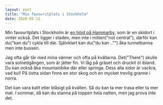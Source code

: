 ```yaml
---
layout: post
title: "Min favouritplats i Stockholm"
date: 2020-05-12
---
```


Min favouritplats i Stockholm är [en höjd på Hammarby][link of map], som är en skidort i vinter också. Det ligger i staden, men inte i mitten("not central"), därför kan du("kan du") cykla till där. Självklart kan du("du kan .."") åka tunnelbanna men inte bussen.

Jag ofta går tär med mina vänner och ofta på kvällarna. Det("There") skulle vara solnedgången, som är jätter fin. Vi låg på gräset och druckit öl ibland. Du kan också åka mountainbike där eller springa. Dess alla sidor är vackra, vad kul! På östra sidan finns en stor skog och en mycket trevlig granne i norra. 

Det kan vara kallt eller blåsigt på kvällen. Så du kan ta mer trasa eller ta mer mat. I sommar, då kan du stanna på toppen hela natten, men jag prova inte det.

<!-- ![view on top][link of map] -->

[link of map]: https://www.google.com/maps/place/SkiStar+Hammarbybacken/@59.301306,18.1095068,3a,90y,22.75h,92.47t/data=!3m8!1e1!3m6!1sAF1QipNitaWOZtXMpUVw-WmFWjfUfxor_266lNXyOZ1H!2e10!3e11!6shttps:%2F%2Flh5.googleusercontent.com%2Fp%2FAF1QipNitaWOZtXMpUVw-WmFWjfUfxor_266lNXyOZ1H%3Dw203-h100-k-no-pi-10-ya59.800014-ro-0-fo100!7i5360!8i2680!4m15!1m7!3m6!1s0x465f783f93d92587:0xb00fef317088583!2s121+50+Johanneshov!3b1!8m2!3d59.2979718!4d18.1164323!3m6!1s0x465f7816a1b76533:0xe40ce3c62d1acace!8m2!3d59.301238!4d18.1092601!14m1!1BCgIgARICCAI
